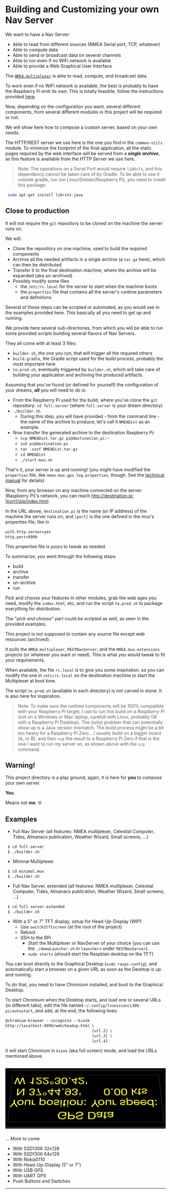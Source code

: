 # Building and Customizing your own Nav Server
We want to have a Nav Server:
- Able to read from different sources (NMEA Serial port, TCP, whatever)
- Able to compute data
- Able to send or broadcast data on several channels
- Able to run even if no WiFi network is available
- Able to provide a Web Graphical User Interface

The [`NMEA.multiplexer`](../NMEA.multiplexer/README.md) is able to read, compute, and broadcast data.

To work even if no WiFi network is available, the best is probably to have the Raspberry Pi emit its own.
This is totally feasible, follow the instructions provided [here](https://learn.adafruit.com/setting-up-a-raspberry-pi-as-a-wifi-access-point/install-software).

Now, depending on the configuration you want, several different components, from several different modules in this project
will be required or not.

We will show here how to compose a custom server, based on your own needs.

The HTTP/REST server we use here is the one you find in the `common-utils` module.
To minimize the footprint of the final application, all the static pages required by the web interface will
be served from a _**single archive**_, as this feature is available from the HTTP Server we use here.

> Note:
> The operations on a Serial Port would require `libRxTx`, and this dependency cannot be taken care of by Gradle.
> To be able to use it outside gradle, run (on Linux/Debian/Raspberry Pi), you need to install this package:
```bash
 sudo apt-get install librxtx-java
```

## Close to production
It will not require the `git` repository to be cloned on the machine the server runs on.

We will:
- Clone the repository on one machine, used to build the required components
- Archive all the needed artifacts in a single archive (a `tar.gz` here), which can then be distributed
- Transfer it to the final destination machine, where the archive will be expanded (aka un-archived)
- Possibly modify some files
    - the `/etc/rc.local` for the server to start when the machine boots
    - the `properties` file that contains all the server's runtime parameters and definitions

Several of those steps can be scripted or automated, as you would see in the examples provided here.
This basically all you need to get up and running.

We provide here several sub-directories, from which you will be able to run some provided scripts
building several flavors of Nav Servers.

They all come with at least 3 files:
- `builder.sh`, _the one you run_, that will trigger all the required others
- `build.gradle`, the Gradle script used for the build process, probably the most important here
- `to.prod.sh`, eventually triggered by `builder.sh`, which will take care of building your application and archiving the produced artifacts.

Assuming that you've found (or defined for yourself) the configuration of your dreams, **_all_** you will need to do is:
- From the Raspberry Pi used for the build, where you've clone the `git` repository: `cd full.server` (where `full.server` is your dream directory)
- `./builder.sh`
    - During this step, you will have provided - from the command line - the name of the archive to produce, let's call it `NMEADist` as an example.
- Now transfer the generated archive to the destination Raspberry Pi:
    - `scp NMEADist.tar.gz pi@destination.pi:~`
    - `ssh pi@destination.pi`
    - `tar -xzvf NMEADist.tar.gz`
    - `cd NMEADist`
    - `./start-mux.sh`

That's it, your server is up and running! (you might have modified the `properties` file, like `nmea.mux.gps.log.properties`, though. See the [technical manual](../NMEA.multiplexer/manual.md) for details)

Now, from any browser on any machine connected on the server (Raspberry Pi)'s network,
you can reach <http://destination.pi:[port]/zip/index.html>.

In the URL above, `destination.pi` is the name (or IP address) of the machine the server runs on, and `[port]` is the one defined in the mux's properties file,
like in
```properties
with.http.server=yes
http.port=9999
```
This properties file is yours to tweak as needed.

To summarize, you went through the following steps:
- build
- archive
- transfer
- un-archive        
- run


Pick and choose your features in other modules, grab the web ages you need, modify the `index.html`, etc, and
run the script `to.prod.sh` to package everything for distribution.

The "_pick and choose_" part could be scripted as well, as seen in the provided examples.

This project is not supposed to contain any source file except web resources (archived).

It pulls the `NMEA.multiplexer`, `RESTNavServer`, and the `NMEA.mux.extensions` projects (or whatever you want or need).
This is what you would tweak to fit your requirements.

When available, the file `rc.local` is to give you some inspiration, so you can modify the one in `/etc/rc.local`
on the destination machine to start the Multiplexer at boot time.

The script `to.prod.sh` (available in each directory) is not carved in stone. It is also here for inspiration.

> Note: To make sure the runtime components will be 100% compatible with your Raspberry Pi target, I use to run this build _on a Raspberry Pi_ (not on a Windows or Mac laptop, carefull with Linux, probably OK with a Raspberry Pi Desktop).
> The (only) problem that can potentially show up is a Java version mismatch.
> The build process might be a bit too heavy for a Raspberry Pi Zero...
> I usually build on a bigger board (A, or B), and then `scp` the result to a Raspberry Pi Zero if that is the one I want to run my server on,
> as shown above with the `scp` command.

## Warning!
This project directory is a play ground, again, it is here for **you** to _compose_ your own server.

**You**.

Means not **me**. 🤓

## Examples
- Full Nav Server (all features: NMEA multiplexer, Celestial Computer, Tides, Almanacs publication, Weather Wizard, Small screens, ...)
```
 $ cd full.server
 $ ./builder.sh
```

<!-- TODO Screenshots, diagrams, pictures -->

- Minimal Multiplexer
```
 $ cd minimal.mux
 $ ./builder.sh
```

- Full Nav Server, extended (all features: NMEA multiplexer, Celestial Computer, Tides, Almanacs publication, Weather Wizard, Small screens, ...)
```
 $ cd full.server.extended
 $ ./builder.sh
```

- With a 5" or 7" TFT display, setup for Head-Up-Display (WIP)
    - Use `switch2tftscreen` (at the root of the project)
    - Reboot
    - SSH to the RPi
        - Start the Multiplexer or NavServer of your choice (you can use the `./demoLauncher.sh` in `launchers` under `RESTNavServer`).
        - `sudo startx` (should start the Raspbian desktop on the TFT)

You can boot directly to the Graphical Desktop (`sudo raspi-config`), and automatically start a browser on a given URL as
soon as the Desktop is up and running.

To do that, you need to have Chromium installed, and boot to the Graphical Desktop.

To start Chromium when the Desktop starts, and load one or several URLs (in different tabs), edit the file named
`~/.config/lxsession/LXDE-pi/autostart`, and add, at the end, the following lines:
```
@chromium-browser --incognito --kiosk http://localhost:9999/web/headup.html \
                                      [url.2] \
                                      [url.3] \
                                      [url.4]
```
It will start Chromium in `kiosk` (aka full screen) mode, and load the URLs mentioned above.

![Head Up!](./docimg/head-up.png)
---

... More to come

<!-- TODO: Docker images ? -->

- With SSD1306 32x128
- With SSD1306 64x128
- With Nokia5110
- With Head-Up-Display (5" or 7")
- With USB GPS
- With UART GPS
- Push Buttons and Switches

---
